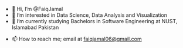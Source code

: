 - 👋 Hi, I’m @FaiqJamal
- 👀 I’m interested in Data Science, Data Analysis and Visualization
- 🌱 I’m currently studying Bachelors in Software Engineering at NUST, Islamabad Pakistan
<!-- - 💞️ I’m looking to collaborate on ... -->
- 📫 How to reach me; email at faiqjamal06@gmail.com

<!---
FaiqJamal/FaiqJamal is a ✨ special ✨ repository because its `README.md` (this file) appears on your GitHub profile.
You can click the Preview link to take a look at your changes.
--->
